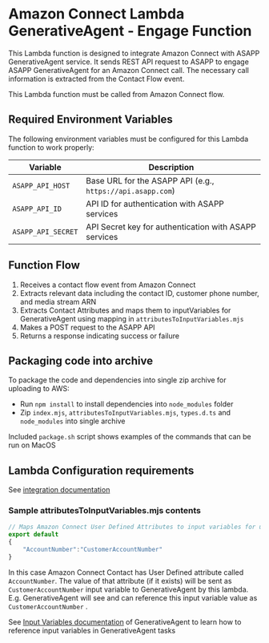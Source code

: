# Amazon Connect Lambda GenerativeAgent - Engage Function

This Lambda function is designed to integrate Amazon Connect with ASAPP GenerativeAgent service. It sends REST API request to ASAPP to engage ASAPP GenerativeAgent for an Amazon Connect call. The necessary call information is extracted from the Contact Flow event. 

This Lambda function must be called from Amazon Connect flow. 


## Required Environment Variables

The following environment variables must be configured for this Lambda function to work properly:

| Variable           | Description                                                |
| ------------------ | ---------------------------------------------------------- |
| `ASAPP_API_HOST`   | Base URL for the ASAPP API (e.g., `https://api.asapp.com`) |
| `ASAPP_API_ID`     | API ID for authentication with ASAPP services              |
| `ASAPP_API_SECRET` | API Secret key for authentication with ASAPP services      |

## Function Flow

1. Receives a contact flow event from Amazon Connect
2. Extracts relevant data including the contact ID, customer phone number, and media stream ARN
3. Extracts Contact Attributes and maps them to inputVariables for GenerativeAgent using mapping in `attributesToInputVariables.mjs`
4. Makes a POST request to the ASAPP API
5. Returns a response indicating success or failure

## Packaging code into archive
To package the code and dependencies into single zip archive for uploading to AWS:
 * Run `npm install` to install dependencies into `node_modules` folder
 * Zip `index.mjs`, `attributesToInputVariables.mjs`, `types.d.ts` and `node_modules` into single archive

Included `package.sh` script shows examples of the commands that can be run on MacOS 


## Lambda Configuration requirements
See [integration documentation](https://docs.asapp.com/generativeagent/integrate/amazon-connect)


### Sample attributesToInputVariables.mjs contents

```typescript
// Maps Amazon Connect User Defined Attributes to input variables for use in Engage flows. Key is the Connect attribute name, value is the GenerativeAgent input variable name.
export default 
{
    "AccountNumber":"CustomerAccountNumber"
}
```

In this case Amazon Connect Contact has User Defined attribute called `AccountNumber`. The value of that attribute (if it exists) will be sent as `CustomerAccountNumber` input variable to GenerativeAgent by this lambda. E.g. GenerativeAgent will see and can reference this input variable value as `CustomerAccountNumber` .

See [Input Variables documentation](https://docs.asapp.com/generativeagent/configuring/tasks-and-functions/input-variables) of GenerativeAgent to learn how to reference input variables in GenerativeAgent tasks